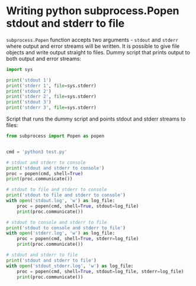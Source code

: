 # Writing python subprocess.Popen stdout and stderr to file

`subprocess.Popen` function accepts two arguments - `stdout` and `stderr` where output and error streams will be written. It is possible to give file objects and write output straight to files. Dummy script that prints output to both output and error streams:

```python
import sys

print('stdout 1')
print('stderr 1', file=sys.stderr)
print('stdout 2')
print('stderr 2', file=sys.stderr)
print('stdout 3')
print('stderr 3', file=sys.stderr)
```

Script that runs the dummy script and points stdout and stderr streams to files:

```python
from subprocess import Popen as popen


cmd = 'python3 test.py'

# stdout and stderr to console
print('stdout and stderr to console')
proc = popen(cmd, shell=True)
print(proc.communicate())

# stdout to file and stderr to console
print('stdout to file and stderr to console')
with open('stdout.log', 'w') as log_file:
    proc = popen(cmd, shell=True, stdout=log_file)
    print(proc.communicate())

# stdout to console and stderr to file
print('stdout to console and stderr to file')
with open('stderr.log', 'w') as log_file:
    proc = popen(cmd, shell=True, stderr=log_file)
    print(proc.communicate())

# stdout and stderr to file
print('stdout and stderr to file')
with open('stdout_stderr.log', 'w') as log_file:
    proc = popen(cmd, shell=True, stdout=log_file, stderr=log_file)
    print(proc.communicate())
```
